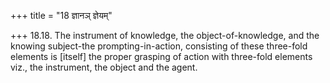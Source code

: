 +++
title = "18 ज्ञानञ् ज्ञेयम्"

+++
18.18. The instrument of knowledge, the object-of-knowledge, and the
knowing subject-the prompting-in-action, consisting of these three-fold
elements is \[itself\] the proper grasping of action with three-fold
elements viz., the instrument, the object and the agent.

